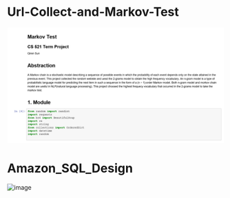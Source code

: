 # Url-Collect-and-Markov-Test

![image](https://github.com/QirenSun/Url-Collect-and-Markov-Test-/blob/master/Module.PNG)

# Amazon_SQL_Design

![image](https://github.com/QirenSun/Url-Collect-and-Markov-Test-and-Amazon-SQL/blob/master/Amazon_SQL_Design/Amazon%20_Project.PNG)
